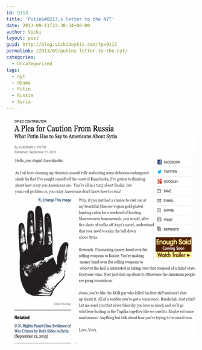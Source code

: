```yaml
---
id: 9113
title: 'Putin&#8217;s letter to the NYT'
date: 2013-09-11T22:30:34+00:00
author: Vicki
layout: post
guid: http://blog.vickiboykis.com/?p=9113
permalink: /2013/09/putins-letter-to-the-nyt/
categories:
  - Uncategorized
tags:
  - nyt
  - Obama
  - Putin
  - Russia
  - Syria
---
```

[<img class="aligncenter size-medium wp-image-9114" alt="Pustin" src="https://raw.githubusercontent.com/veekaybee/wlb/gh-pages/assets/images/2013/09/Pustin-580x602.png" width="580" height="602" />](https://raw.githubusercontent.com/veekaybee/wlb/gh-pages/assets/images/2013/09/Pustin.png)